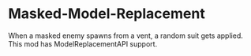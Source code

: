 # Masked-Model-Replacement
When a masked enemy spawns from a vent, a random suit gets applied. This mod has ModelReplacementAPI support.
